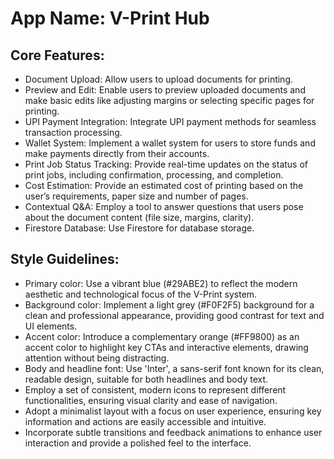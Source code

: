 # **App Name**: V-Print Hub

## Core Features:

- Document Upload: Allow users to upload documents for printing.
- Preview and Edit: Enable users to preview uploaded documents and make basic edits like adjusting margins or selecting specific pages for printing.
- UPI Payment Integration: Integrate UPI payment methods for seamless transaction processing.
- Wallet System: Implement a wallet system for users to store funds and make payments directly from their accounts.
- Print Job Status Tracking: Provide real-time updates on the status of print jobs, including confirmation, processing, and completion.
- Cost Estimation: Provide an estimated cost of printing based on the user’s requirements, paper size and number of pages.
- Contextual Q&A: Employ a tool to answer questions that users pose about the document content (file size, margins, clarity).
- Firestore Database: Use Firestore for database storage.

## Style Guidelines:

- Primary color: Use a vibrant blue (#29ABE2) to reflect the modern aesthetic and technological focus of the V-Print system.
- Background color: Implement a light grey (#F0F2F5) background for a clean and professional appearance, providing good contrast for text and UI elements.
- Accent color: Introduce a complementary orange (#FF9800) as an accent color to highlight key CTAs and interactive elements, drawing attention without being distracting.
- Body and headline font: Use 'Inter', a sans-serif font known for its clean, readable design, suitable for both headlines and body text.
- Employ a set of consistent, modern icons to represent different functionalities, ensuring visual clarity and ease of navigation.
- Adopt a minimalist layout with a focus on user experience, ensuring key information and actions are easily accessible and intuitive.
- Incorporate subtle transitions and feedback animations to enhance user interaction and provide a polished feel to the interface.